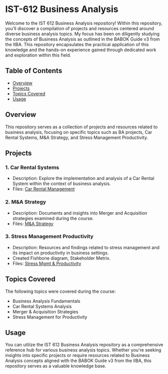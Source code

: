 # IST-612 Business Analysis

Welcome to the IST 612 Business Analysis repository! Within this repository, you'll discover a compilation of projects and resources centered around diverse business analysis topics. My focus has been on diligently studying the concepts of Business Analysis as outlined in the BABOK Guide v3 from the IIBA. This repository encapsulates the practical application of this knowledge and the hands-on experience gained through dedicated work and exploration within this field.

## Table of Contents
- [Overview](#overview)
- [Projects](#projects)
- [Topics Covered](#topics-covered)
- [Usage](#usage)


## Overview
This repository serves as a collection of projects and resources related to business analysis, focusing on specific topics such as BA projects, Car Rental Systems, M&A Strategy, and Stress Management Productivity.

## Projects
### 1. Car Rental Systems
- Description: Explore the implementation and analysis of a Car Rental System within the context of business analysis.
- Files: [Car Rental Management](https://github.com/DhruvilPanchal205/IST-612_Business_Analysis/tree/922c766f8c496b5d61e351f64ec48ff3e4f56757/Car%20Rental%20Management)

### 2. M&A Strategy
- Description: Documents and insights into Merger and Acquisition strategies examined during the course.
- Files: [M&A Strategy](https://github.com/DhruvilPanchal205/IST-612_Business_Analysis/tree/9866635aed9cb4ddb270c64673cf4f4a0c03e3c3/M%26A_Strategy)
  
### 3. Stress Management Productivity
- Description: Resources and findings related to stress management and its impact on productivity in business settings.
- Created Fishbone diagram, Stakeholder Metrix.
- Files: [Stress Mgmt & Productivity](https://github.com/DhruvilPanchal205/IST-612_Business_Analysis/tree/677ab41cb8466b29bb88e025906effd8569b16ee/Stress_Management_and_Productivity)
## Topics Covered
The following topics were covered during the course:
- Business Analysis Fundamentals
- Car Rental Systems Analysis
- Merger & Acquisition Strategies
- Stress Management for Productivity

## Usage
You can utilize the IST 612 Business Analysis repository as a comprehensive reference hub for various business analysis topics. Whether you're seeking insights into specific projects or require resources related to Business Analysis concepts aligned with the BABOK Guide v3 from the IIBA, this repository serves as a valuable knowledge base. 


